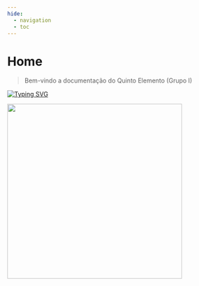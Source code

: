 ```yaml
---
hide:
  - navigation
  - toc
---  
```



# Home


> Bem-vindo a documentação do Quinto Elemento (Grupo I)


[![Typing SVG](https://readme-typing-svg.herokuapp.com?font=Roboto&weight=1000&color=C0C0C0&width=435&height=80&lines=dsjaksodsjidnbjshapwiljskianvnjamzxjlai;whufyagjakslajdihfbvijajdsijakslaihgusa;hjshgioawoqivnajksajjfjgikslfaskdphfbvij;ajdsijakslaihgusahjshgiqlfjalskansajdqoljfskalaksjlf&font=Fira%20Code&)](https://git.io/typing-svg)

<img src="https://media.tenor.com/4e75Fh97wlAAAAAj/emotiguy-bola-amarilla.gif" width="400">